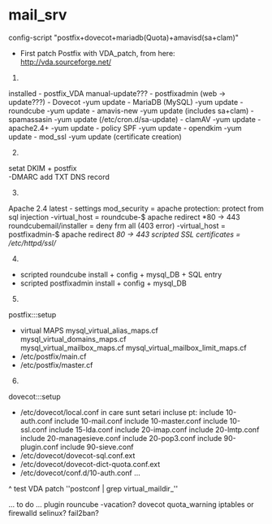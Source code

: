# mail_srv
config-script
"postfix+dovecot+mariadb(Quota)+amavisd(sa+clam)"

* First patch Postfix with VDA_patch, from here:
http://vda.sourceforge.net/

1)
installed 
	- postfix_VDA manual-update??? 
	- postfixadmin (web -> update???)
	- Dovecot -yum update
	- MariaDB (MySQL) -yum update
	- roundcube -yum update
	- amavis-new -yum update  (includes sa+clam)
		 - spamassasin -yum update (/etc/cron.d/sa-update)
		 - clamAV -yum update 
	- apache2.4+ -yum update
	- policy SPF -yum update
	- opendkim -yum update
	- mod_ssl -yum update (certificate creation)

2)
setat DKIM + postfix 	
  -DMARC add TXT DNS record
 
 3)
Apache 2.4 latest - settings
mod_security = apache protection: protect from sql injection
	-virtual_host = roundcube-$
			apache redirect *80 -> 443
			roundcubemail/installer = deny frm all (403 error)
	-virtual_host = postfixadmin-$ 
			apache redirect *80 -> 443
scripted SSL certificates = /etc/httpd/ssl/*

4)
- scripted roundcube install + config + mysql_DB + SQL entry
- scripted postfixadmin install + config + mysql_DB 

5)
postfix:::setup
+ virtual MAPS 
	  mysql_virtual_alias_maps.cf  
	  mysql_virtual_domains_maps.cf  
	  mysql_virtual_mailbox_maps.cf 
	  mysql_virtual_mailbox_limit_maps.cf
+ /etc/postfix/main.cf
+ /etc/postfix/master.cf

6)
dovecot:::setup
+ /etc/dovecot/local.conf in care sunt setari incluse pt:
		include 10-auth.conf
		include 10-mail.conf
		include 10-master.conf
		include 10-ssl.conf
		include 15-lda.conf
		include 20-imap.conf
		include 20-lmtp.conf
		include 20-managesieve.conf
		include 20-pop3.conf
		include 90-plugin.conf
		include 90-sieve.conf
+ /etc/dovecot/dovecot-sql.conf.ext
+ /etc/dovecot/dovecot-dict-quota.conf.ext
+ /etc/dovecot/conf.d/10-auth.conf 
 ...
 
 
^ test VDA patch
''postconf | grep virtual_maildir_''

... to do ...
plugin rouncube -vacation?
dovecot quota_warning
iptables or firewalld
selinux?
fail2ban?


